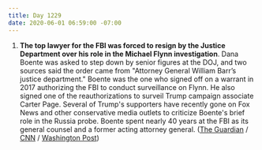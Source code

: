 ```yaml
---
title: Day 1229
date: 2020-06-01 06:59:00 -07:00
---
```


1. **The top lawyer for the FBI was forced to resign by the Justice Department over his role in the Michael Flynn investigation**. Dana Boente was asked to step down by senior figures at the DOJ, and two sources said the order came from "Attorney General William Barr’s justice department." Boente was the one who signed off on a warrant in 2017 authorizing the FBI to conduct surveillance on Flynn. He also signed one of the reauthorizations to surveil Trump campaign associate Carter Page. Several of Trump's supporters have recently gone on Fox News and other conservative media outlets to criticize Boente's brief role in the Russia probe. Boente spent nearly 40 years at the FBI as its general counsel and a former acting attorney general. ([The Guardian](https://www.theguardian.com/us-news/2020/may/30/trump-justice-department-fbi-lawyer-dana-boente-flynn-case-nbc-news) / [CNN](https://www.cnn.com/2020/05/30/politics/dana-boente-fbi-top-lawyer-resigning/index.html) / [Washington Post](https://www.washingtonpost.com/national-security/dana-boente-fbi-retires/2020/05/30/47990d1a-a2b9-11ea-9590-1858a893bd59_story.html))